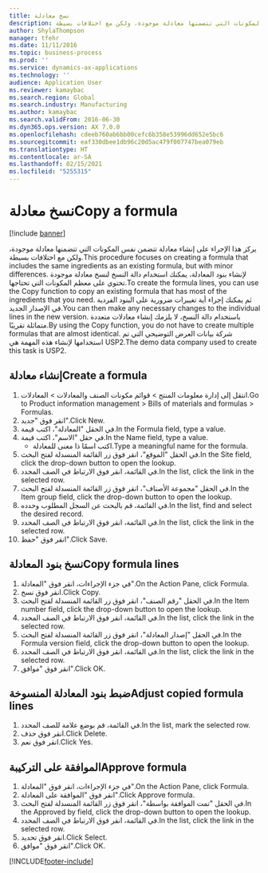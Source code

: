 ```yaml
---
title: ‏‫نسخ معادلة‬
description: يركز هذا الإجراء على إنشاء معادلة تتضمن نفس المكونات التي تتضمنها معادلة موجودة، ولكن مع اختلافات بسيطة.
author: ShylaThompson
manager: tfehr
ms.date: 11/11/2016
ms.topic: business-process
ms.prod: ''
ms.service: dynamics-ax-applications
ms.technology: ''
audience: Application User
ms.reviewer: kamaybac
ms.search.region: Global
ms.search.industry: Manufacturing
ms.author: kamaybac
ms.search.validFrom: 2016-06-30
ms.dyn365.ops.version: AX 7.0.0
ms.openlocfilehash: cdeeb760ab6bb00cefc6b358e53996dd652e5bc6
ms.sourcegitcommit: eaf330dbee1db96c20d5ac479f007747bea079eb
ms.translationtype: HT
ms.contentlocale: ar-SA
ms.lasthandoff: 02/15/2021
ms.locfileid: "5255315"
---
```

# <a name="copy-a-formula"></a><span data-ttu-id="bdf87-103">‏‫نسخ معادلة‬</span><span class="sxs-lookup"><span data-stu-id="bdf87-103">Copy a formula</span></span>

[!include [banner](../../includes/banner.md)]

<span data-ttu-id="bdf87-104">يركز هذا الإجراء على إنشاء معادلة تتضمن نفس المكونات التي تتضمنها معادلة موجودة، ولكن مع اختلافات بسيطة.</span><span class="sxs-lookup"><span data-stu-id="bdf87-104">This procedure focuses on creating a formula that includes the same ingredients as an existing formula, but with minor differences.</span></span> <span data-ttu-id="bdf87-105">لإنشاء بنود المعادلة، يمكنك استخدام دالة النسخ لنسخ معادلة موجودة تحتوي على معظم المكونات التي تحتاجها.</span><span class="sxs-lookup"><span data-stu-id="bdf87-105">To create the formula lines, you can use the Copy function to copy an existing formula that has most of the ingredients that you need.</span></span> <span data-ttu-id="bdf87-106">ثم يمكنك إجراء أية تغييرات ضرورية على البنود الفردية في الإصدار الجديد.</span><span class="sxs-lookup"><span data-stu-id="bdf87-106">You can then make any necessary changes to the individual lines in the new version.</span></span> <span data-ttu-id="bdf87-107">باستخدام دالة النسخ، لا يلزمك إنشاء معادلات متعددة متماثلة تقريبًا.</span><span class="sxs-lookup"><span data-stu-id="bdf87-107">By using the Copy function, you do not have to create multiple formulas that are almost identical.</span></span> <span data-ttu-id="bdf87-108">شركة بيانات العرض التوضيحي التي تم استخدامها لإنشاء هذه المهمة هي USP2.‬</span><span class="sxs-lookup"><span data-stu-id="bdf87-108">The demo data company used to create this task is USP2.</span></span>


## <a name="create-a-formula"></a><span data-ttu-id="bdf87-109">إنشاء معادلة</span><span class="sxs-lookup"><span data-stu-id="bdf87-109">Create a formula</span></span>
1. <span data-ttu-id="bdf87-110">انتقل إلى إدارة معلومات المنتج > قوائم مكونات الصنف والمعادلات‬ > المعادلات.</span><span class="sxs-lookup"><span data-stu-id="bdf87-110">Go to Product information management > Bills of materials and formulas > Formulas.</span></span>
2. <span data-ttu-id="bdf87-111">انقر فوق "جديد".</span><span class="sxs-lookup"><span data-stu-id="bdf87-111">Click New.</span></span>
3. <span data-ttu-id="bdf87-112">في الحقل "المعادلة"، اكتب قيمة.</span><span class="sxs-lookup"><span data-stu-id="bdf87-112">In the Formula field, type a value.</span></span>
4. <span data-ttu-id="bdf87-113">في حقل "الاسم"، اكتب قيمة.</span><span class="sxs-lookup"><span data-stu-id="bdf87-113">In the Name field, type a value.</span></span>
    * <span data-ttu-id="bdf87-114">اكتب اسمًا ذا معنى للمعادلة.</span><span class="sxs-lookup"><span data-stu-id="bdf87-114">Type a meaningful name for the formula.</span></span>  
5. <span data-ttu-id="bdf87-115">في الحقل "الموقع"، انقر فوق زر القائمة المنسدلة لفتح البحث.</span><span class="sxs-lookup"><span data-stu-id="bdf87-115">In the Site field, click the drop-down button to open the lookup.</span></span>
6. <span data-ttu-id="bdf87-116">في القائمة، انقر فوق الارتباط في الصف المحدد.</span><span class="sxs-lookup"><span data-stu-id="bdf87-116">In the list, click the link in the selected row.</span></span>
7. <span data-ttu-id="bdf87-117">في الحقل "مجموعة الأصناف‬‬‬"، انقر فوق زر القائمة المنسدلة لفتح البحث.</span><span class="sxs-lookup"><span data-stu-id="bdf87-117">In the Item group field, click the drop-down button to open the lookup.</span></span>
8. <span data-ttu-id="bdf87-118">في القائمة، قم بالبحث عن السجل المطلوب وحدده.</span><span class="sxs-lookup"><span data-stu-id="bdf87-118">In the list, find and select the desired record.</span></span>
9. <span data-ttu-id="bdf87-119">في القائمة، انقر فوق الارتباط في الصف المحدد.</span><span class="sxs-lookup"><span data-stu-id="bdf87-119">In the list, click the link in the selected row.</span></span>
10. <span data-ttu-id="bdf87-120">انقر فوق "حفظ".</span><span class="sxs-lookup"><span data-stu-id="bdf87-120">Click Save.</span></span>

## <a name="copy-formula-lines"></a><span data-ttu-id="bdf87-121">نسخ بنود المعادلة</span><span class="sxs-lookup"><span data-stu-id="bdf87-121">Copy formula lines</span></span>
1. <span data-ttu-id="bdf87-122">في جزء الإجراءات، انقر فوق "المعادلة".</span><span class="sxs-lookup"><span data-stu-id="bdf87-122">On the Action Pane, click Formula.</span></span>
2. <span data-ttu-id="bdf87-123">انقر فوق نسخ.</span><span class="sxs-lookup"><span data-stu-id="bdf87-123">Click Copy.</span></span>
3. <span data-ttu-id="bdf87-124">في الحقل "رقم الصنف"، انقر فوق زر القائمة المنسدلة لفتح البحث.</span><span class="sxs-lookup"><span data-stu-id="bdf87-124">In the Item number field, click the drop-down button to open the lookup.</span></span>
4. <span data-ttu-id="bdf87-125">في القائمة، انقر فوق الارتباط في الصف المحدد.</span><span class="sxs-lookup"><span data-stu-id="bdf87-125">In the list, click the link in the selected row.</span></span>
5. <span data-ttu-id="bdf87-126">في الحقل "إصدار المعادلة"، انقر فوق زر القائمة المنسدلة لفتح البحث.</span><span class="sxs-lookup"><span data-stu-id="bdf87-126">In the Formula version field, click the drop-down button to open the lookup.</span></span>
6. <span data-ttu-id="bdf87-127">في القائمة، انقر فوق الارتباط في الصف المحدد.</span><span class="sxs-lookup"><span data-stu-id="bdf87-127">In the list, click the link in the selected row.</span></span>
7. <span data-ttu-id="bdf87-128">انقر فوق "موافق".</span><span class="sxs-lookup"><span data-stu-id="bdf87-128">Click OK.</span></span>

## <a name="adjust-copied-formula-lines"></a><span data-ttu-id="bdf87-129">ضبط بنود المعادلة المنسوخة</span><span class="sxs-lookup"><span data-stu-id="bdf87-129">Adjust copied formula lines</span></span>
1. <span data-ttu-id="bdf87-130">في القائمة، قم بوضع علامة للصف المحدد.</span><span class="sxs-lookup"><span data-stu-id="bdf87-130">In the list, mark the selected row.</span></span>
2. <span data-ttu-id="bdf87-131">انقر فوق حذف.</span><span class="sxs-lookup"><span data-stu-id="bdf87-131">Click Delete.</span></span>
3. <span data-ttu-id="bdf87-132">انقر فوق نعم.</span><span class="sxs-lookup"><span data-stu-id="bdf87-132">Click Yes.</span></span>

## <a name="approve-formula"></a><span data-ttu-id="bdf87-133">الموافقة على التركيبة</span><span class="sxs-lookup"><span data-stu-id="bdf87-133">Approve formula</span></span>
1. <span data-ttu-id="bdf87-134">في جزء الإجراءات، انقر فوق "المعادلة".</span><span class="sxs-lookup"><span data-stu-id="bdf87-134">On the Action Pane, click Formula.</span></span>
2. <span data-ttu-id="bdf87-135">انقر فوق "الموافقة على المعادلة".</span><span class="sxs-lookup"><span data-stu-id="bdf87-135">Click Approve formula.</span></span>
3. <span data-ttu-id="bdf87-136">في الحقل "تمت الموافقة بواسطة‬"، انقر فوق زر القائمة المنسدلة لفتح البحث.</span><span class="sxs-lookup"><span data-stu-id="bdf87-136">In the Approved by field, click the drop-down button to open the lookup.</span></span>
4. <span data-ttu-id="bdf87-137">في القائمة، انقر فوق الارتباط في الصف المحدد.</span><span class="sxs-lookup"><span data-stu-id="bdf87-137">In the list, click the link in the selected row.</span></span>
5. <span data-ttu-id="bdf87-138">انقر فوق تحديد.</span><span class="sxs-lookup"><span data-stu-id="bdf87-138">Click Select.</span></span>
6. <span data-ttu-id="bdf87-139">انقر فوق "موافق".</span><span class="sxs-lookup"><span data-stu-id="bdf87-139">Click OK.</span></span>



[!INCLUDE[footer-include](../../../includes/footer-banner.md)]